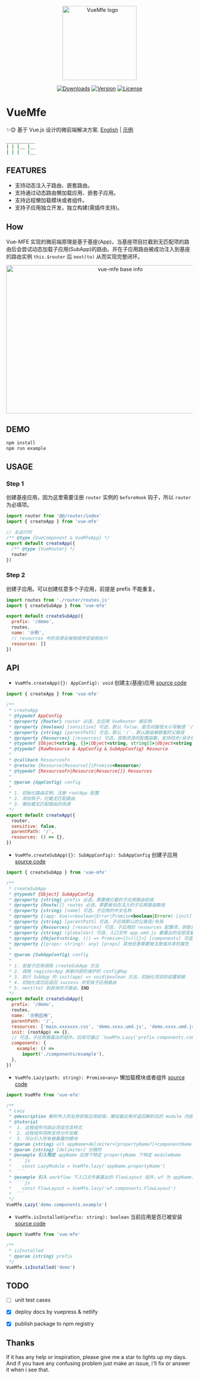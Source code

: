 <p align="center"><a href="https://vuchan.github.io/vue-mfe" target="_blank" rel="noopener noreferrer"><img width="200" src="./docs/.vuepress/public/images/mfe-logo.png" alt="VueMfe logo"></a></p>

<p align="center">
  <a href="https://npmcharts.com/compare/vue-mfe?minimal=true"><img src="https://img.shields.io/npm/dm/vue-mfe.svg" alt="Downloads"></a>
  <a href="https://www.npmjs.com/package/vue-mfe"><img src="https://img.shields.io/npm/v/vue-mfe.svg" alt="Version"></a>
  <a href="https://github.com/996icu/996.ICU/blob/master/LICENSE"><img src="https://img.shields.io/badge/license-Anti%20996-blue.svg" alt="License"></a>
  <br>
</p>



# VueMfe

✨😊 基于 Vue.js 设计的微前端解决方案. [English](./README.md) | [示例](https://vuchan.github.io/vue-mfe)

```bash
___________
| | |__ |__
| | |   |__
```


## FEATURES
+ 支持动态注入子路由、嵌套路由。
+ 支持通过动态路由懒加载应用、嵌套子应用。
+ 支持远程懒加载模块或者组件。
+ 支持子应用独立开发，独立构建(需插件支持)。


## How

Vue-MFE 实现的微前端原理是基于基座(App)，当基座项目拦截到无匹配项的路由后会尝试动态加载子应用(SubApp)的路由。并在子应用路由被成功注入到基座的路由实例 `this.$router` 后 `next(to)` 从而实现完整闭环。

<p align="center">
  <img alt="vue-mfe base info" src="docs/.vuepress/public/images/vue-mfe-base.jpeg" width="600" height="400">
</p>


## DEMO
```bash
npm install
npm run example
```


## USAGE

### Step 1

创建基座应用，因为这里需要注册 `router` 实例的 `beforeHook` 钩子，所以 `router` 为必填项。

```js
import router from '@@/router/index'
import { createApp } from 'vue-mfe'

// 主运行时
/** @type {VueComponent & VueMfeApp} */
export default createApp({
  /** @type {VueRouter} */
  router
})
```


### Step 2

创建子应用。可以创建任意多个子应用，前提是 prefix 不能重复。

```js
import routes from './router/routes.js'
import { createSubApp } from 'vue-mfe'

export default createSubApp({
  prefix: '/demo',
  routes,
  name: '示例',
  // resources 中的资源会被按顺序安装和执行
  resources: []
})
```


## API

+ `VueMfe.createApp({}: AppConfig): void` 创建主(基座)应用 [source code](./src/index.js#L42)

```js
import { createApp } from 'vue-mfe'

/**
 * createApp
 * @typedef AppConfig
 * @property {Router} router 必选，主应用 VueRouter 根实例
 * @property {boolean} [sensitive] 可选，默认 false，是否对路径大小写敏感 '/AuTh/uSEr' => '/auth/user'
 * @property {string} [parentPath] 可选，默认 '/'，默认路由被嵌套的父路径
 * @property {Resources} [resources] 可选，获取资源的配置函数，支持同步/异步的函数/对象。resources 中返回的资源会按顺序安装和执行，且 SubAppConfig.resources 的优先级高于 AppConfig.resources
 * @typedef {Object<string, {}>|Object<string, string[]>|Object<string, {}[]>} RawResource
 * @typedef {RawResource & AppConfig & SubAppConfig} Resource
 *
 * @callback ResourcesFn
 * @returns {Resource|Resource[]|Promise<Resource>}
 * @typedef {ResourcesFn|Resource|Resource[]} Resources
 *
 * @param {AppConfig} config
 *
 * 1. 初始化路由实例，注册 rootApp 配置
 * 2. 添加钩子，拦截无匹配路由
 * 3. 懒加载无匹配路由的资源
 */
export default createApp({
  router,
  sensitive: false,
  parentPath: '/',
  resources: () => {},
})
```


+ `VueMfe.createSubApp({}: SubAppConfig): SubAppConfig` 创建子应用 [source code](./src/index.js#L82)

```js
import { createSubApp } from 'vue-mfe'

/**
 * createSubApp
 * @typedef {Object} SubAppConfig
 * @property {string} prefix 必选，需要被拦截的子应用路由前缀
 * @property {Route[]} routes 必选，需要被动态注入的子应用路由数组
 * @property {string} [name] 可选，子应用的中文名称
 * @property {(app: Vue)=>boolean|Error|Promise<boolean|Error>} [init] 子应用初始化函数和方法
 * @property {string} [parentPath] 可选，子应用默认的父路径/布局
 * @property {Resources} [resources] 可选，子应用的 resources 配置项，获取资源的配置函数，支持同步/异步的函数/对象
 * @property {string} [globalVar] 可选，入口文件 app.umd.js 暴露出的全部变量名称
 * @property {Object<string, (() => Promise<{}>)|{}>} [components] 可选，暴露出的所有组件
 * @property {[props: string]: any} [props] 其他任意需要被注册或共享的属性
 *
 * @param {SubAppConfig} config
 *
 * 1. 安装子应用调用 createSubApp 方法
 * 2. 调用 registerApp 刷新内部的维护的 configMap
 * 3. 执行 SubApp 的 init(app) => void|boolean 方法，初始化项目的前置依赖
 * 4. 初始化成功后返回 success 并安装子应用路由
 * 5. next(to) 到具体的子路由，END
 */
export default createSubApp({
  prefix: '/demo',
  routes,
  name: '示例应用',
  parentPath: '/',
  resources: ['main.xxxxxxx.css', 'demo.xxxx.umd.js', 'demo.xxxx.umd.js'],
  init: (rootApp) => {},
  // 可选，子应用暴露出的组件。后续可通过 `VueMfe.Lazy('prefix.components.componentName')` 访问到子应用所暴露的对应组件。
  components: {
    example: () =>
      import('./components/example'),
  },
})
```


+ `VueMfe.Lazy(path: string): Promise<any>` 懒加载模块或者组件 [source code](./src/core/lazy.js)

```js
import VueMfe from 'vue-mfe'

/**
 * Lazy
 * @description 解析传入的名称获取应用前缀，懒加载应用并返回解析后的 module 内部变量
 * @tutorial
 *  1. 远程组件内部必须自包含样式
 *  2. 远程组件同样支持分片加载
 *  3. 可以引入所有被暴露的模块
 * @param {string} url appName+delimiter+[propertyName?]+componentName
 * @param {string} [delimiter] 分隔符
 * @example 引入特定 appName 应用下特定 propertyName 下特定 moduleName
 *  ```js
 *    const LazyModule = VueMfe.lazy('appName.propertyName')
 *  ```
 * @example 引入 workflow 下入口文件暴露出的 FlowLayout 组件，wf 为 appName，FlowLayout 为 portal.entry.js module 暴露出的变量
 *  ```js
 *    const FlowLayout = VueMfe.lazy('wf.components.FlowLayout')
 *  ```
 */
VueMfe.Lazy('demo.components.example')
```


+ `VueMfe.isInstalled(prefix: string): boolean` 当前应用是否已被安装 [source code](./src/core/app/status.js)

```js
import VueMfe from 'vue-mfe'

/**
 * isInstalled
 * @param {string} prefix
 */
VueMfe.isInstalled('demo')
```


## TODO
+ [ ] unit test cases
+ [x] deploy docs by vuepress & netlify
+ [x] publish package to npm registry


## Thanks

If it has any help or inspiration, please give me a star to lights up my days. And if you have any confusing problem just make an issue, i'll fix or answer it when i see that.
